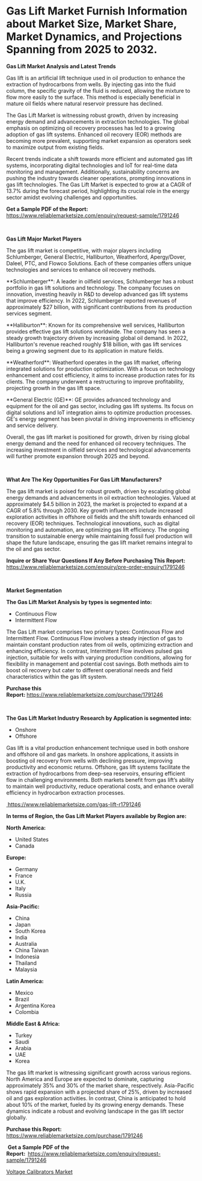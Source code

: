 <p><h1>Gas Lift Market Furnish Information about Market Size, Market Share, Market Dynamics, and Projections Spanning from 2025 to 2032.</h1></p><p><strong>Gas Lift Market Analysis and Latest Trends</strong></p>
<p><p>Gas lift is an artificial lift technique used in oil production to enhance the extraction of hydrocarbons from wells. By injecting gas into the fluid column, the specific gravity of the fluid is reduced, allowing the mixture to flow more easily to the surface. This method is especially beneficial in mature oil fields where natural reservoir pressure has declined.</p><p>The Gas Lift Market is witnessing robust growth, driven by increasing energy demand and advancements in extraction technologies. The global emphasis on optimizing oil recovery processes has led to a growing adoption of gas lift systems. Enhanced oil recovery (EOR) methods are becoming more prevalent, supporting market expansion as operators seek to maximize output from existing fields.</p><p>Recent trends indicate a shift towards more efficient and automated gas lift systems, incorporating digital technologies and IoT for real-time data monitoring and management. Additionally, sustainability concerns are pushing the industry towards cleaner operations, prompting innovations in gas lift technologies. The Gas Lift Market is expected to grow at a CAGR of 13.7% during the forecast period, highlighting its crucial role in the energy sector amidst evolving challenges and opportunities.</p></p>
<p><strong>Get a Sample PDF of the Report:&nbsp;</strong> <a href="https://www.reliablemarketsize.com/enquiry/request-sample/1791246?utm_campaign=3269&utm_medium=2&utm_source=Github&utm_content=ia&utm_term=09042025&utm_id=gas-lift">https://www.reliablemarketsize.com/enquiry/request-sample/1791246</a></p>
<p>&nbsp;</p>
<p><strong>Gas Lift Major Market Players</strong></p>
<p><p>The gas lift market is competitive, with major players including Schlumberger, General Electric, Halliburton, Weatherford, Apergy/Dover, Daleel, PTC, and Flowco Solutions. Each of these companies offers unique technologies and services to enhance oil recovery methods.</p><p>**Schlumberger**: A leader in oilfield services, Schlumberger has a robust portfolio in gas lift solutions and technology. The company focuses on innovation, investing heavily in R&D to develop advanced gas lift systems that improve efficiency. In 2022, Schlumberger reported revenues of approximately $27 billion, with significant contributions from its production services segment.</p><p>**Halliburton**: Known for its comprehensive well services, Halliburton provides effective gas lift solutions worldwide. The company has seen a steady growth trajectory driven by increasing global oil demand. In 2022, Halliburton's revenue reached roughly $18 billion, with gas lift services being a growing segment due to its application in mature fields.</p><p>**Weatherford**: Weatherford operates in the gas lift market, offering integrated solutions for production optimization. With a focus on technology enhancement and cost efficiency, it aims to increase production rates for its clients. The company underwent a restructuring to improve profitability, projecting growth in the gas lift space.</p><p>**General Electric (GE)**: GE provides advanced technology and equipment for the oil and gas sector, including gas lift systems. Its focus on digital solutions and IoT integration aims to optimize production processes. GE's energy segment has been pivotal in driving improvements in efficiency and service delivery.</p><p>Overall, the gas lift market is positioned for growth, driven by rising global energy demand and the need for enhanced oil recovery techniques. The increasing investment in oilfield services and technological advancements will further promote expansion through 2025 and beyond.</p></p>
<p>&nbsp;</p>
<p><strong>What Are The Key Opportunities For Gas Lift Manufacturers?</strong></p>
<p><p>The gas lift market is poised for robust growth, driven by escalating global energy demands and advancements in oil extraction technologies. Valued at approximately $4.5 billion in 2023, the market is projected to expand at a CAGR of 5.8% through 2030. Key growth influencers include increased exploration activities in offshore oil fields and the shift towards enhanced oil recovery (EOR) techniques. Technological innovations, such as digital monitoring and automation, are optimizing gas lift efficiency. The ongoing transition to sustainable energy while maintaining fossil fuel production will shape the future landscape, ensuring the gas lift market remains integral to the oil and gas sector.</p></p>
<p><strong>Inquire or Share Your Questions If Any Before Purchasing This Report:</strong> <a href="https://www.reliablemarketsize.com/enquiry/pre-order-enquiry/1791246?utm_campaign=3269&utm_medium=2&utm_source=Github&utm_content=ia&utm_term=09042025&utm_id=gas-lift">https://www.reliablemarketsize.com/enquiry/pre-order-enquiry/1791246</a></p>
<p>&nbsp;</p>
<p><strong>Market Segmentation</strong></p>
<p><strong>The Gas Lift Market Analysis by types is segmented into:</strong></p>
<p><ul><li>Continuous Flow</li><li>Intermittent Flow</li></ul></p>
<p><p>The Gas Lift market comprises two primary types: Continuous Flow and Intermittent Flow. Continuous Flow involves a steady injection of gas to maintain constant production rates from oil wells, optimizing extraction and enhancing efficiency. In contrast, Intermittent Flow involves pulsed gas injection, suitable for wells with varying production conditions, allowing for flexibility in management and potential cost savings. Both methods aim to boost oil recovery but cater to different operational needs and field characteristics within the gas lift system.</p></p>
<p><strong>Purchase this Report:&nbsp;</strong><a href="https://www.reliablemarketsize.com/purchase/1791246?utm_campaign=3269&utm_medium=2&utm_source=Github&utm_content=ia&utm_term=09042025&utm_id=gas-lift">https://www.reliablemarketsize.com/purchase/1791246</a></p>
<p>&nbsp;</p>
<p><strong>The Gas Lift Market Industry Research by Application is segmented into:</strong></p>
<p><ul><li>Onshore</li><li>Offshore</li></ul></p>
<p><p>Gas lift is a vital production enhancement technique used in both onshore and offshore oil and gas markets. In onshore applications, it assists in boosting oil recovery from wells with declining pressure, improving productivity and economic returns. Offshore, gas lift systems facilitate the extraction of hydrocarbons from deep-sea reservoirs, ensuring efficient flow in challenging environments. Both markets benefit from gas lift’s ability to maintain well productivity, reduce operational costs, and enhance overall efficiency in hydrocarbon extraction processes.</p></p>
<p><a href="https://www.reliablemarketsize.com/gas-lift-r1791246?utm_campaign=3269&utm_medium=2&utm_source=Github&utm_content=ia&utm_term=09042025&utm_id=gas-lift">&nbsp;https://www.reliablemarketsize.com/gas-lift-r1791246</a></p>
<p><strong>In terms of Region, the Gas Lift Market Players available by Region are:</strong></p>
<p>
    <p> <strong> North America: </strong>
        <ul>
            <li>United States</li>
            <li>Canada</li>
        </ul>
        </p> 
    <p> <strong> Europe: </strong>
        <ul>
            <li>Germany</li>
            <li>France</li>
            <li>U.K.</li>
            <li>Italy</li>
            <li>Russia</li>
        </ul>
        </p> 
    <p> <strong> Asia-Pacific: </strong>
        <ul>
            <li>China</li>
            <li>Japan</li>
            <li>South Korea</li>
            <li>India</li>
            <li>Australia</li>
            <li>China Taiwan</li>
            <li>Indonesia</li>
            <li>Thailand</li>
            <li>Malaysia</li>
        </ul>
        </p> 
    <p> <strong> Latin America: </strong>
        <ul>
            <li>Mexico</li>
            <li>Brazil</li>
            <li>Argentina Korea</li>
            <li>Colombia</li>
        </ul>
        </p> 
    <p> <strong> Middle East & Africa: </strong>
        <ul>
            <li>Turkey</li>
            <li>Saudi</li>
            <li>Arabia</li>
            <li>UAE</li>
            <li>Korea</li>
        </ul>
    </p>
    </p>
<p><p>The gas lift market is witnessing significant growth across various regions. North America and Europe are expected to dominate, capturing approximately 35% and 30% of the market share, respectively. Asia-Pacific shows rapid expansion with a projected share of 25%, driven by increased oil and gas exploration activities. In contrast, China is anticipated to hold about 10% of the market, fueled by its growing energy demands. These dynamics indicate a robust and evolving landscape in the gas lift sector globally.</p></p>
<p><strong>Purchase this Report: </strong><a href="https://www.reliablemarketsize.com/purchase/1791246?utm_campaign=3269&utm_medium=2&utm_source=Github&utm_content=ia&utm_term=09042025&utm_id=gas-lift">https://www.reliablemarketsize.com/purchase/1791246</a></p>
<p>&nbsp;<strong>Get a Sample PDF of the Report:&nbsp;&nbsp;</strong><a href="https://www.reliablemarketsize.com/enquiry/request-sample/1791246?utm_campaign=3269&utm_medium=2&utm_source=Github&utm_content=ia&utm_term=09042025&utm_id=gas-lift">https://www.reliablemarketsize.com/enquiry/request-sample/1791246</a></p>
<p><strong></strong></p>
<p><p><a href="https://github.com/kaloyhboosh/Market-Research-Report-List-1/blob/main/voltage-calibrators-market.md?utm_campaign=3269&utm_medium=2&utm_source=Github&utm_content=ia&utm_term=09042025&utm_id=gas-lift">Voltage Calibrators Market</a></p></p>